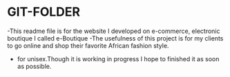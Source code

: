 # GIT-FOLDER
-This readme file is for the website I developed on e-commerce, electronic boutique I called e-Boutique
-The usefulness of this project is for my clients to go online and shop their favorite African fashion style.
- for unisex.Though it is working in progress I hope to finished it as soon as possible.
